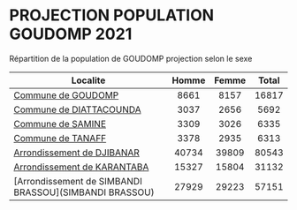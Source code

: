 # PROJECTION POPULATION GOUDOMP 2021
	
Répartition de la population de GOUDOMP projection selon le sexe
	
| Localite  | Homme | Femme | Total |
| --------- |:-----:|:-----:|:-----:|
| [Commune de GOUDOMP](GOUDOMP) | 8661 | 8157 | 16817 |
| [Commune de DIATTACOUNDA](DIATTACOUNDA) | 3037 | 2656 | 5692 |
| [Commune de SAMINE](SAMINE) | 3309 | 3026 | 6335 |
| [Commune de TANAFF](TANAFF) | 3378 | 2935 | 6313 |
| [Arrondissement de DJIBANAR](DJIBANAR) | 40734 | 39809 | 80543 |
| [Arrondissement de KARANTABA](KARANTABA) | 15327 | 15804 | 31132 |
| [Arrondissement de SIMBANDI BRASSOU](SIMBANDI BRASSOU) | 27929 | 29223 | 57151 |
